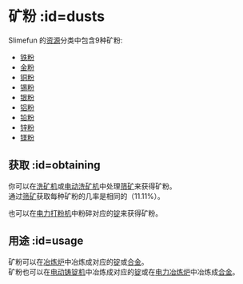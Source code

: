 # 矿粉 :id=dusts

 Slimefun 的[资源](/Resources)分类中包含9种矿粉:

* [铁粉](/Iron-Dust)
* [金粉](/Gold-Dust)
* [铜粉](/Copper-Dust)
* [锡粉](/Tin-Dust)
* [银粉](/Silver-Dust)
* [铝粉](/Aluminum-Dust)
* [铅粉](/Lead-Dust)
* [锌粉](/Zinc-Dust)
* [镁粉](/Magnesium-Dust)

## 获取 :id=obtaining

你可以在[洗矿机](/Ore-Washer)或[电动洗矿机](/Electric-Dust-Washer)中处理[筛矿](/Sifted-Ore)来获得矿粉。  
通过[筛矿](/Sifted-Ore)获取每种矿粉的几率是相同的（11.11%）。

也可以在[电力打粉机](/Electric-Ingot-Pulverizer)中粉碎对应的[锭](/Ingots#Metals)来获得矿粉。

## 用途 :id=usage

矿粉可以在[冶炼炉](/Smeltery)中冶炼成对应的[锭](/Ingots#Metals)或[合金](/Ingots#Alloys)。   
矿粉也可以在[电动铸锭机](/Electric-Ingot-Factory)中冶炼成对应的[锭](/Ingots#Metals)或在[电力冶炼炉](/Electric-Smeltery)中冶炼成[合金](/Ingots#Alloys)。
